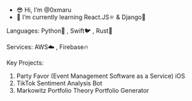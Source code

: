 - 😎 Hi, I’m @0xmaru
- 👀 I’m currently learning React.JS⚛️ & Django🤠

Languages:
Python🐍 , Swift🐦 , Rust🦀

Services:
AWS☁️ , Firebase🔥

Key Projects:
1. Party Favor (Event Management Software as a Service) iOS
2. TikTok Sentiment Analysis Bot
3. Markowitz Portfolio Theory Portfolio Generator

<!---
0xmaru/0xmaru is a ✨ special ✨ repository because its `README.md` (this file) appears on your GitHub profile.
You can click the Preview link to take a look at your changes.
--->
